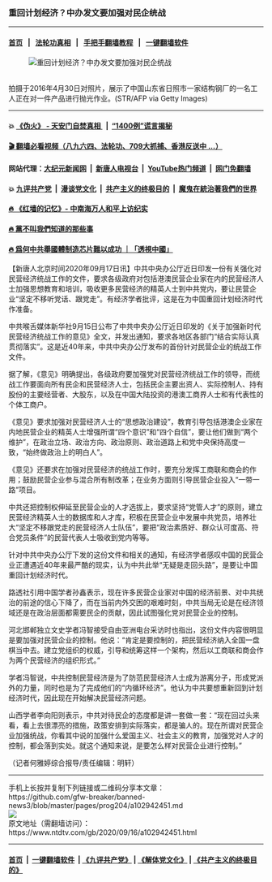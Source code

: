 ### 重回计划经济？中办发文要加强对民企统战
------------------------

#### [首页](https://github.com/gfw-breaker/banned-news3/blob/master/README.md) &nbsp;&nbsp;|&nbsp;&nbsp; [法轮功真相](https://github.com/begood0513/basic/blob/master/README.md)  &nbsp;&nbsp;|&nbsp;&nbsp; [手把手翻墙教程](https://github.com/gfw-breaker/guides/wiki)  &nbsp;&nbsp;|&nbsp;&nbsp; [一键翻墙软件](https://github.com/gfw-breaker/nogfw/blob/master/README.md)  



<div><div class="featured_image">
 <figure>
  <img alt="重回计划经济？中办发文要加强对民企统战" src="https://i.ntdtv.com/assets/uploads/2020/09/GettyImages-527564462-800x450.jpg"/>
 </figure><br/>
 <span class="caption">
  拍摄于2016年4月30日对照片，展示了中国山东省日照市一家结构钢厂的一名工人正在对一件产品进行抛光作业。(STR/AFP via Getty Images)
 </span>
</div>
</div><hr/>

#### 💥 [《伪火》 - 天安门自焚真相 ](http://158.247.195.190:10000/videos/blog/weihuo.html)&nbsp; |&nbsp; [“1400例”谎言揭秘  ](http://158.247.195.190:10000/videos/blog/jiexi1400.html)

#### [ 🎬  翻墙必看视频（八九六四、法轮功、709大抓捕、香港反送中 ...）](https://github.com/gfw-breaker/links/blob/master/banned.md)

#### 网站代理：[大纪元新闻网](http://158.247.195.190:10080/gb/) &nbsp;|&nbsp; [新唐人电视台](http://158.247.195.190:8808/gb/)  &nbsp;|&nbsp; [YouTube热门频道](http://158.247.195.190/youtube.html) &nbsp;|&nbsp; [网门免翻墙](http://158.247.195.190:11000/show.aspx?name=ogHome)

#### 💥 [九评共产党](http://158.247.195.190:10000/videos/res/jiuping/)&nbsp; |&nbsp; [漫谈党文化](http://158.247.195.190:10000/videos/res/mtdwh/)&nbsp; |&nbsp; [共产主义的终极目的](http://158.247.195.190:10000/videos/res/zjmd/)&nbsp; |&nbsp; [魔鬼在統治著我們的世界](http://158.247.195.190:10000/videos/res/TheSpecter/)  

#### [ 🔥  《红墙的记忆》- 中南海万人和平上访纪实](http://158.247.195.190:10000/videos/news/../legend/index.html)

#### [ 🔥  黨不叫我們知道的那些事](http://158.247.195.190:10000/videos/news/truth02.html)

#### [ 🔥  爲何中共舉國體制造芯片難以成功 ｜「透視中國」](http://158.247.195.190:10000/videos/news/don03.html)

<div><div class="post_content" itemprop="articleBody">
 <p>
  【新唐人北京时间2020年09月17日讯】中共中央办公厅近日印发一份有关强化对民营经济统战工作的文件，要求各级政府对包括港澳民营企业家在内的民营经济人士加强思想教育和培训，吸收更多民营经济的精英人士到中共党内，要让民营企业“坚定不移听党话、跟党走”。有经济学者批评，这是在为中国重回计划经济时代作准备。
 </p>
 <p>
  中共喉舌媒体新华社9月15日公布了中共中央办公厅近日印发的《关于加强新时代民营经济统战工作的意见》全文，并发出通知，要求各地区各部门“结合实际认真贯彻落实”。这是近40年来，中共中央办公厅发布的首份针对民营企业的统战工作文件。
 </p>
 <p>
  据了解，《意见》明确提出，各级政府要加强党对民营经济统战工作的领导，而统战工作要面向所有民企和民营经济人士，包括民企主要出资人、实际控制人、持有股份的主要经营者、大股东，以及在中国大陆投资的港澳工商界人士和有代表性的个体工商户。
 </p>
 <p>
  《意见》要求加强对民营经济人士的“思想政治建设”，教育引导包括港澳企业家在内地民营企业的精英人士增强所谓“四个意识”和“四个自信”，要让他们做到“两个维护”，在政治立场、政治方向、政治原则、政治道路上和党中央保持高度一致，“始终做政治上的明白人”。
 </p>
 <p>
  《意见》还要求在加强对民营经济的统战工作时，要充分发挥工商联和商会的作用；鼓励民营企业参与混合所有制改革；在业务方面则引导民营企业投入“一带一路”项目。
 </p>
 <p>
  中共还把控制权伸延至民营企业的人才选拔上，要求坚持“党管人才”的原则，建立民营经济精英人士的数据库和人才库，积极在民营企业中发展中共党员，培养壮大“坚定不移跟党走的民营经济人士队伍”，要把“政治素质好、群众认可度高、符合党员条件”的民营代表人士吸收到党内等等。
 </p>
 <p>
  针对中共中央办公厅下发的这份文件和相关的通知，有经济学者感叹中国的民营企业正遭遇近40年来最严酷的现实，认为中共此举“无疑是走回头路”，是要让中国重回计划经济时代。
 </p>
 <p>
  路透社引用中国学者孙鑫表示，现在许多民营企业家对中国的经济前景、对中共统治的前途的信心下降了，而在当前内外交困的艰难时刻，中共当局无论是在经济领域还是在政治层面都需要民企的贡献，因此试图强化党对民营企业的控制。
 </p>
 <p>
  河北邯郸独立文史学者冯智接受自由亚洲电台采访时也指出，这份文件内容很明显是要加强对民营企业的控制。他说：“肯定是要控制的，把民营经济纳入全国一盘棋当中去。建立党组织的权威，引导和统筹这样一个架构，然后以工商联和商会作为两个民营经济的组织形式。”
 </p>
 <p>
  学者冯智说，中共控制民营经济是为了防范民营经济人士成为游离分子，形成党派外的力量，同时也是为了完成他们的“内循环经济”。他认为中共要想重新回到计划经济时代，因此现在开始解决民营经济问题。
 </p>
 <p>
  山西学者李向阳则表示，中共对待民企的态度都是讲一套做一套：“现在回过头来看，看上去很漂亮的措施，政策安排到实际落实，都是骗人的。现在所谓对民营企业加强统战，你看其中说的加强什么爱国主义、社会主义的教育，加强党对人才的控制，都会落到实处。就这个通知来说，是要怎么样对民营企业进行控制。”
 </p>
 <p>
  （记者何雅婷综合报导/责任编辑：明轩）
 </p>
 <div class="single_ad">
 </div>
</div>
</div>
<hr/>
手机上长按并复制下列链接或二维码分享本文章：<br/>
https://github.com/gfw-breaker/banned-news3/blob/master/pages/prog204/a102942451.md <br/>
<a href='https://github.com/gfw-breaker/banned-news3/blob/master/pages/prog204/a102942451.md'><img src='https://github.com/gfw-breaker/banned-news3/blob/master/pages/prog204/a102942451.md.png'/></a> <br/>
原文地址（需翻墙访问）：https://www.ntdtv.com/gb/2020/09/16/a102942451.html


------------------------
#### [首页](https://github.com/gfw-breaker/banned-news3/blob/master/README.md) &nbsp;|&nbsp; [一键翻墙软件](https://github.com/gfw-breaker/nogfw/blob/master/README.md) &nbsp;| [《九评共产党》](https://github.com/gfw-breaker/9ping.md/blob/master/README.md#九评之一评共产党是什么) | [《解体党文化》](https://github.com/gfw-breaker/jtdwh.md/blob/master/README.md) | [《共产主义的终极目的》](https://github.com/gfw-breaker/gczydzjmd.md/blob/master/README.md)


<img src='http://gfw-breaker.win/banned-news3/pages/prog204/a102942451.md' width='0px' height='0px'/>